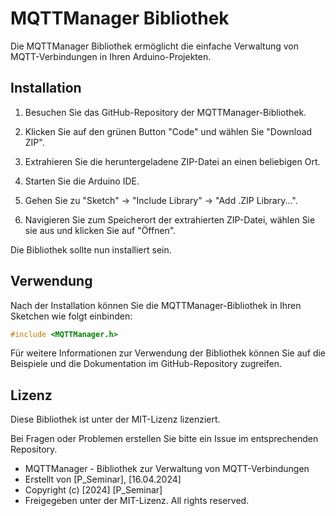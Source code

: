# MQTTManager Bibliothek

Die MQTTManager Bibliothek ermöglicht die einfache Verwaltung von MQTT-Verbindungen in Ihren Arduino-Projekten.

## Installation

1. Besuchen Sie das GitHub-Repository der MQTTManager-Bibliothek.

2. Klicken Sie auf den grünen Button "Code" und wählen Sie "Download ZIP".

3. Extrahieren Sie die heruntergeladene ZIP-Datei an einen beliebigen Ort.

4. Starten Sie die Arduino IDE.

5. Gehen Sie zu "Sketch" -> "Include Library" -> "Add .ZIP Library...".

6. Navigieren Sie zum Speicherort der extrahierten ZIP-Datei, wählen Sie sie aus und klicken Sie auf "Öffnen".

Die Bibliothek sollte nun installiert sein.

## Verwendung

Nach der Installation können Sie die MQTTManager-Bibliothek in Ihren Sketchen wie folgt einbinden:

```cpp
#include <MQTTManager.h>
```

Für weitere Informationen zur Verwendung der Bibliothek können Sie auf die Beispiele und die Dokumentation im GitHub-Repository zugreifen.


## Lizenz

Diese Bibliothek ist unter der MIT-Lizenz lizenziert. 

Bei Fragen oder Problemen erstellen Sie bitte ein Issue im entsprechenden Repository.


 * MQTTManager - Bibliothek zur Verwaltung von MQTT-Verbindungen
 * Erstellt von [P_Seminar], [16.04.2024]
 * Copyright (c) [2024] [P_Seminar]
 * Freigegeben unter der MIT-Lizenz. All rights reserved.
